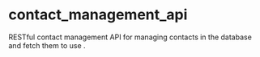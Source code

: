 # contact_management_api
RESTful contact management API for managing contacts in the database and fetch them to use .
